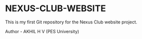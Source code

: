# NEXUS-CLUB-WEBSITE
This is my first Git repository for the Nexus Club website project. 

Author - AKHIL H V (PES University)
